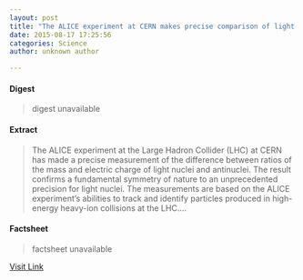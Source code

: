 ```yaml
---
layout: post
title: "The ALICE experiment at CERN makes precise comparison of light nuclei and antinuclei"
date: 2015-08-17 17:25:56
categories: Science
author: unknown author

---
```



#### Digest
>digest unavailable

#### Extract
>The ALICE experiment at the Large Hadron Collider (LHC) at CERN has made a precise measurement of the difference between ratios of the mass and electric charge of light nuclei and antinuclei. The result confirms a fundamental symmetry of nature to an unprecedented precision for light nuclei. The measurements are based on the ALICE experiment’s abilities to track and identify particles produced in high-energy heavy-ion collisions at the LHC....

#### Factsheet
>factsheet unavailable

[Visit Link](http://www.sciencedaily.com/releases/2015/08/150817132556.htm)


